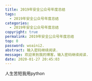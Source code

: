 ```yaml
---
title: 2019年安全公众号年度总结
tags:
  - 2019年安全公众号年度总结
categories:
  - 2019年安全公众号年度总结
copyright: true
permalink: 2019年安全公众号年度总结
top: 0
password: woaini2.
abstract: 输入密码继续阅读.
message: 欢迎来到我的博客，输入密码继续阅读.
date: 2020-01-27 20:45:03
---
```


人生苦短我用python
<!--more-->